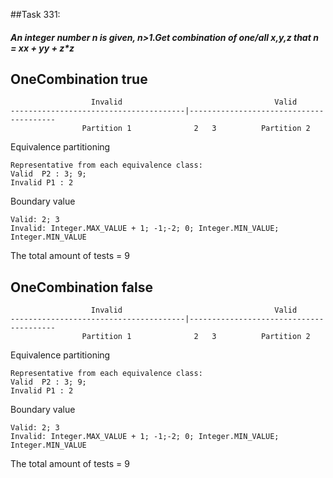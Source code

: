 ##Task 331:
##### 	An integer number n is given, n>1.Get combination of one/all x,y,z that n = x*x + y*y + z*z
##                                  OneCombination true

                      Invalid                                  Valid
	---------------------------------------|----------------------------------------
                    Partition 1              2   3          Partition 2

Equivalence partitioning

	Representative from each equivalence class:
	Valid  P2 : 3; 9;
	Invalid P1 : 2
Boundary value

	Valid: 2; 3
	Invalid: Integer.MAX_VALUE + 1; -1;-2; 0; Integer.MIN_VALUE; Integer.MIN_VALUE
	
The total amount of tests = 9

##              					OneCombination false

                      Invalid                                  Valid
	---------------------------------------|----------------------------------------
                    Partition 1              2   3          Partition 2

Equivalence partitioning

	Representative from each equivalence class:
	Valid  P2 : 3; 9;
	Invalid P1 : 2
Boundary value

	Valid: 2; 3
	Invalid: Integer.MAX_VALUE + 1; -1;-2; 0; Integer.MIN_VALUE; Integer.MIN_VALUE
	
The total amount of tests = 9

